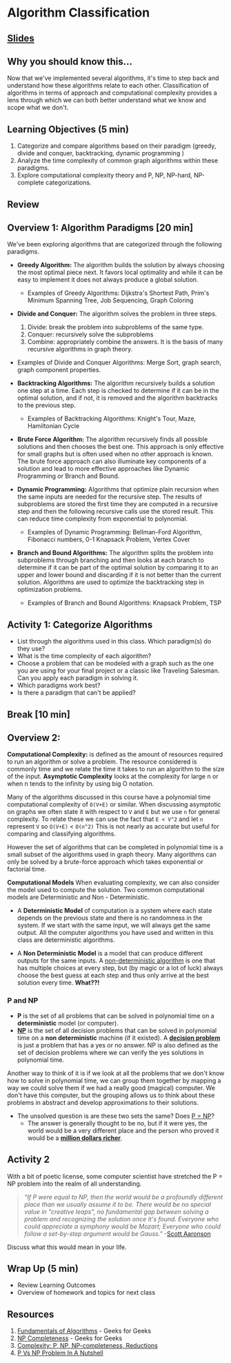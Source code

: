 # Algorithm Classification

## [Slides](https://docs.google.com/presentation/d/1GG-p9HHQEldQounybTjLKNMtWLgncBAuvlwYWexrXrM/edit?usp=sharing)

## Why you should know this...
Now that we've implemented several algorithms, it's time to step back and understand how these algorithms relate to each other.  Classification of algorithms in terms of approach and computational complexity provides a lens through which we can both better understand what we know and scope what we don't. 


## Learning Objectives (5 min)

1. Categorize and compare algorithms based on their paradigm (greedy, divide and conquer, backtracking, dynamic programming )
1. Analyze the time complexity of common graph algorithms within these paradigms.
1. Explore computational complexity theory and P, NP, NP-hard, NP-complete categorizations.

## Review

## Overview 1: Algorithm Paradigms [20 min]

We've been exploring algorithms that are categorized through the following paradigms.  

- **Greedy Algorithm:** The algorithm builds the solution by always choosing the most optimal piece next.  It favors local optimality and while it can be easy to implement it does not always produce a global solution.
    - Examples of Greedy Algorithms: Dijkstra's Shortest Path, Prim's Minimum Spanning Tree, Job Sequencing, Graph Coloring


- **Divide and Conquer:** The algorithm solves the problem in three steps.
    1. Divide: break the problem into subproblems of the same type.
    1. Conquer: recursively solve the subproblems
    1. Combine: appropriately combine the answers.
    It is the basis of many recursive algorithms in graph theory.

- Examples of Divide and Conquer Algorithms: Merge Sort, graph search, graph component properties.


- **Backtracking Algorithms:** The algorithm recursively builds a solution one step at a time.  Each step is checked to determine if it can be in the optimal solution, and if not, it is removed and the algorithm backtracks to the previous step.
    - Examples of Backtracking Algorithms: Knight's Tour, Maze, Hamiltonian Cycle


- **Brute Force Algorithm:** The algorithm recursively finds all possible solutions and then chooses the best one.  This approach is only effective for small graphs but is often used when no other approach is known.  The brute force approach can also illuminate key components of a solution and lead to more effective approaches like Dynamic Programming or Branch and Bound. 

- **Dynamic Programming:** Algorithms that optimize plain recursion when the same inputs are needed for the recursive step.  The results of subproblems are stored the first time they are computed in a recursive step and then the following recursive calls use the stored result.  This can reduce time complexity from exponential to polynomial.
    - Examples of Dynamic Programming: Bellman-Ford Algorithm, Fibonacci numbers, 0-1 Knapsack Problem, Vertex Cover


- **Branch and Bound Algorithms:** The algorithm splits the problem into subproblems through branching and then looks at each branch to determine if it can be part of the optimal solution by comparing it to an upper and lower bound and discarding if it is not better than the current solution. Algorithms are used to optimize the backtracking step in optimization problems.
    - Examples of Branch and Bound Algorithms: Knapsack Problem, TSP

## Activity 1: Categorize Algorithms
- List through the algorithms used in this class.  Which paradigm(s) do they use? 
-  What is the time complexity of each algorithm? 
- Choose a problem that can be modeled with a graph such as the one you are using for your final project or a classic like Traveling Salesman.  Can you apply each paradigm in solving it.  
- Which paradigms work best?
- Is there a paradigm that can't be applied?

## Break [10 min]

## Overview 2: 

**Computational Complexity:** is defined as the amount of resources required to run an algorithm or solve a problem.  The resource considered is commonly time and we relate the time it takes to run an algorithm to the size of the input.  **Asymptotic Complexity** looks at the complexity for large n or when n tends to the infinity by using big O notation.  

Many of the algorithms discussed in this course have a polynomial time computational complexity of `O(V+E)` or similar. When discussing asymptotic on graphs we often state it with respect to `V` and `E` but we use `n`  for general complexity.   To relate these we can use the fact that `E < V^2` and let  `n` represent `V` so `O(V+E)` < `O(n^2)`  This is not nearly as accurate but useful for comparing and classifying algorithms.  

However the set of algorithms that can be completed in polynomial time is a small subset of the algorithms used in graph theory.  Many algorithms can only be solved by a brute-force approach which takes exponential or factorial time.  

**Computational Models**
When evaluating complexity, we can also consider the model used to compute the solution.  Two common computational models are Deterministic and Non - Deterministic.

- A **Deterministic Model** of computation is a system where each state depends on the previous state and there is no randomness in the system.  If we start with the same input, we will always get the same output.  All the computer algorithms you have used and written in this class are deterministic algorithms.   

- A **Non Deterministic Model** is a model that can produce different outputs for the same inputs.  A [non-deterministic algorithm](https://en.wikipedia.org/wiki/Nondeterministic_algorithm) is one that has multiple choices at every step, but (by magic or a lot of luck) always choose the best guess at each step and thus only arrive at the best solution every time. **What??!** 


### P and NP
- **P** is the set of all problems that can be solved in polynomial time on a **deterministic** model (or computer).  
- **[NP](https://en.wikipedia.org/wiki/NP_(complexity))** is the set of all decision problems that can be solved in polynomial time on a **non deterministic** machine (if it existed). A **[decision problem](https://en.wikipedia.org/wiki/Decision_problem)**  is just a problem that has a yes or no answer.  NP is also defined as the set of decision problems where we can verify the yes solutions in polynomial time.  

Another way to think of it is if we look at all the problems that we don't know how to solve in polynomial time, we can group them together by mapping a way we could solve them if we had a really good (magical) computer.  We don't have this computer, but the grouping allows us to think about these problems in abstract and develop approximations to their solutions. 


- The unsolved question is are these two sets the same? Does [P = NP](https://en.wikipedia.org/wiki/P_versus_NP_problem)?   
    - The answer is generally thought to be no, but if it were yes, the world would be a very different place and the person who proved it would be a **[million dollars richer](https://en.wikipedia.org/wiki/Millennium_Prize_Problems)**. 


## Activity 2
With a bit of poetic license, some computer scientist have stretched  the P =  NP problem into the realm of all understanding.  

>*"If P were equal to NP, then the world would be a profoundly different place than we usually assume it to be. There would be no special value in "creative leaps", no fundamental gap between solving a problem and recognizing the solution once it's found. Everyone who could appreciate a symphony would be Mozart; Everyone who could follow a set-by-step argument would be Gauss."* -[Scott Aaronson](https://www.scottaaronson.com/papers/pnp.pdf)

Discuss what this would mean in your life.

## Wrap Up (5 min)

- Review Learning Outcomes
- Overview of homework and topics for next class

## Resources
1. [Fundamentals of Algorithms](https://www.geeksforgeeks.org/fundamentals-of-algorithms/) - Geeks for Geeks
1. [NP Completeness](https://www.geeksforgeeks.org/np-completeness-set-1/) - Geeks for Geeks
1. [Complexity: P, NP, NP-completeness, Reductions](https://www.youtube.com/watch?v=eHZifpgyH_4&t=1s)
1. [P Vs NP Problem In A Nutshell](https://medium.com/@bilalaamir/p-vs-np-problem-in-a-nutshell-dbf08133bec5)
